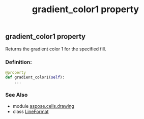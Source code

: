 ﻿---
title: gradient_color1 property
second_title: Aspose.Cells for Python via .NET API References
description: 
type: docs
weight: 160
url: /aspose.cells.drawing/lineformat/gradient_color1/
is_root: false
---

## gradient_color1 property


Returns the gradient color 1 for the specified fill.
### Definition:
```python
@property
def gradient_color1(self):
    ...
```

### See Also
* module [aspose.cells.drawing](../../)
* class [LineFormat](/cells/python-net/aspose.cells.drawing/lineformat)
